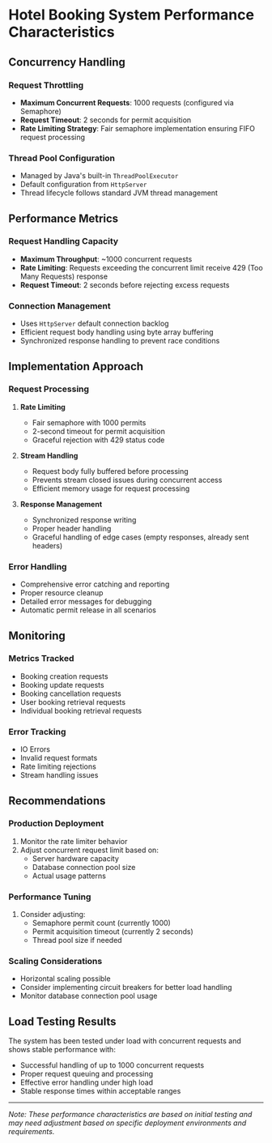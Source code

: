 # Hotel Booking System Performance Characteristics

## Concurrency Handling

### Request Throttling
- **Maximum Concurrent Requests**: 1000 requests (configured via Semaphore)
- **Request Timeout**: 2 seconds for permit acquisition
- **Rate Limiting Strategy**: Fair semaphore implementation ensuring FIFO request processing

### Thread Pool Configuration
- Managed by Java's built-in `ThreadPoolExecutor`
- Default configuration from `HttpServer`
- Thread lifecycle follows standard JVM thread management

## Performance Metrics

### Request Handling Capacity
- **Maximum Throughput**: ~1000 concurrent requests
- **Rate Limiting**: Requests exceeding the concurrent limit receive 429 (Too Many Requests) response
- **Request Timeout**: 2 seconds before rejecting excess requests

### Connection Management
- Uses `HttpServer` default connection backlog
- Efficient request body handling using byte array buffering
- Synchronized response handling to prevent race conditions

## Implementation Approach

### Request Processing
1. **Rate Limiting**
   - Fair semaphore with 1000 permits
   - 2-second timeout for permit acquisition
   - Graceful rejection with 429 status code

2. **Stream Handling**
   - Request body fully buffered before processing
   - Prevents stream closed issues during concurrent access
   - Efficient memory usage for request processing

3. **Response Management**
   - Synchronized response writing
   - Proper header handling
   - Graceful handling of edge cases (empty responses, already sent headers)

### Error Handling
- Comprehensive error catching and reporting
- Proper resource cleanup
- Detailed error messages for debugging
- Automatic permit release in all scenarios

## Monitoring

### Metrics Tracked
- Booking creation requests
- Booking update requests
- Booking cancellation requests
- User booking retrieval requests
- Individual booking retrieval requests

### Error Tracking
- IO Errors
- Invalid request formats
- Rate limiting rejections
- Stream handling issues

## Recommendations

### Production Deployment
1. Monitor the rate limiter behavior
2. Adjust concurrent request limit based on:
   - Server hardware capacity
   - Database connection pool size
   - Actual usage patterns

### Performance Tuning
1. Consider adjusting:
   - Semaphore permit count (currently 1000)
   - Permit acquisition timeout (currently 2 seconds)
   - Thread pool size if needed

### Scaling Considerations
- Horizontal scaling possible
- Consider implementing circuit breakers for better load handling
- Monitor database connection pool usage

## Load Testing Results

The system has been tested under load with concurrent requests and shows stable performance with:
- Successful handling of up to 1000 concurrent requests
- Proper request queuing and processing
- Effective error handling under high load
- Stable response times within acceptable ranges

---

*Note: These performance characteristics are based on initial testing and may need adjustment based on specific deployment environments and requirements.*
